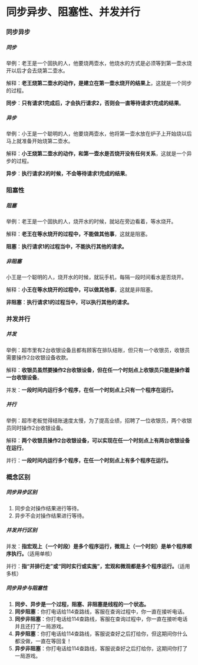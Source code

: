 # 同步异步、阻塞性、并发并行

### 同步异步

##### 同步

举例：老王是一个固执的人，他要烧两壶水，他烧水的方式是必须等到第一壶水烧开以后才会去烧第二壶水。

解释：**老王烧第二壶水的动作，是建立在第一壶水烧开的结果上**，这就是一个同步的过程。

**同步**：**只有请求1完成后，才会执行请求2，否则会一直等待请求1完成的结果**。

##### 异步

举例：小王是一个聪明的人，他要烧两壶水，他将第一壶水放在炉子上开始烧以后马上就准备开始烧第二壶水。

解释：**小王烧第二壶水的动作，和第一壶水是否烧开没有任何关系**，这就是一个异步的过程。

**异步**：**执行请求2的时候，不会等待请求1完成的结果**。

### 阻塞性

##### 阻塞

举例：老王是一个固执的人，烧开水的时候，就站在旁边看着，等水烧开。

解释：**老王在等水烧开的过程中，不能做其他事**，这就是阻塞。

**阻塞**：**执行请求1的过程当中，不能执行其他的请求。**

##### 非阻塞

小王是一个聪明的人，烧开水的时候，就玩手机，每隔一段时间看水是否烧开。

解释：**小王在等水烧开的过程中，可以做其他事**，这就是非阻塞。

**非阻塞**：**执行请求1的过程当中，可以执行其他的请求。**

### 并发并行

##### 并发

举例：超市里有2台收银设备且都有顾客在排队结账，但只有一个收银员，收银员需要操作2台收银设备收款。

解释：**收银员虽然要操作2台收银设备，但在任一个时刻点上收银员只能是操作着一台收银设备**。

并发：**一段时间内运行多个程序，在任一个时刻点上只有一个程序在运行。**

##### 并行

举例：超市老板觉得结账速度太慢，为了提高业绩，招聘了一位收银员，两个收银员同时操作2台收银设备。

解释：**两个收银员操作2台收银设备，可以实现在任一个时刻点上有两台收银设备在运行**。

并行：**一段时间内运行多个程序，在任一个时刻点上有多个程序在运行。**

### 概念区别

##### 同步异步区别

1. 同步会对操作结果进行等待。
2. 异步不会对操作结果进行等待。

##### 并发并行区别

并发：**指宏观上（一个时段）是多个程序运行，微观上（一个时刻）是单个程序顺序执行。**（适用单核）

并行：**指“并排行走”或“同时实行或实施”，宏观和微观都是多个程序运行。**（适用多核）

##### 同步异步与阻塞性

1. **同步、异步是一个过程，阻塞、非阻塞是线程的一个状态。**
2. **同步阻塞**：你打电话给114查路线，客服在查询过程中，你一直在接听电话。
3. **同步非阻塞**：你打电话给114查路线，客服在查询过程中，你一直在接听电话并且还打了一局游戏。
4. **异步阻塞**：你打电话给114查路线，客服说查好之后打给你，但这期间你什么都没做，一直在等回复！
5. **异步非阻塞**：你打电话给114查路线，客服说查好之后打给你，这期间你打了一局游戏。

